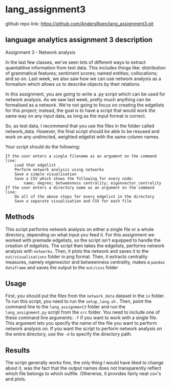 # lang_assignment3

github repo link: https://github.com/AndersRoen/lang_assignment3.git

## language analytics assignment 3 description
Assignment 3 - Network analysis

In the last few classes, we've seen lots of different ways to extract quantatitive information from text data. This includes things like: distribution of grammatical features; sentiment scores; named entities; collocations; and so on. Last week, we also saw how we can use network analysis as a formalism which allows us to describe objects by their relations.

In this assignment, you are going to write a .py script which can be used for network analysis. As we saw last week, pretty much anything can be formalised as a network. We're not going to focus on creating the edgelists for this project; instead, the goal is to have a script that would work the same way on any input data, as long as the input format is correct.

So, as test data, I recommend that you use the files in the folder called network_data. However, the final script should be able to be resused and work on any undirected, weighted edgelist with the same column names.

Your script should do the following:

    If the user enters a single filename as an argument on the command line:
        Load that edgelist
        Perform network analysis using networkx
        Save a simple visualisation
        Save a CSV which shows the following for every node:
            name; degree; betweenness centrality; eigenvector_centrality
    If the user enters a directory name as an argument on the command line:
        Do all of the above steps for every edgelist in the directory
        Save a separate visualisation and CSV for each file

## Methods
This script performs network analysis on either a single file or a whole directory, depending on what input you feed it. For this assignment we worked with premade edgelists, so the script isn't equipped to handle the creation of edgelists.
The script then takes the edgelists, performs network analysis with ```networkx```. Then, it plots the network and saves it to the ```out/visualisations``` folder in png format. Then, it extracts centrality measures, namely eigenvector and betweenness centrality, makes a ```pandas dataframe``` and saves the output to the ```out/csvs``` folder

## Usage
First, you should put the files from the ```network_data``` dataset in the ```in``` folder.
To run this script, you need to run the ```setup_lang.sh``` . Then, point the command line to the ```lang_assignment3``` folder and run the ```lang_assignment.py``` script from the ```src``` folder. You need to include one of these command line arguments: ```-f``` if you want to work with a single file. This argument lets you specify the name of the file you want to perform network analysis on. If you want the script to perform network analysis on the entire directory, use the ```-d``` to specify the directory path.

## Results
The script generally works fine, the only thing I would have liked to change about it, was the fact that the output names does not transparently reflect which file belongs to which outfile. Otherwise, it provides fairly neat csv's and plots.
